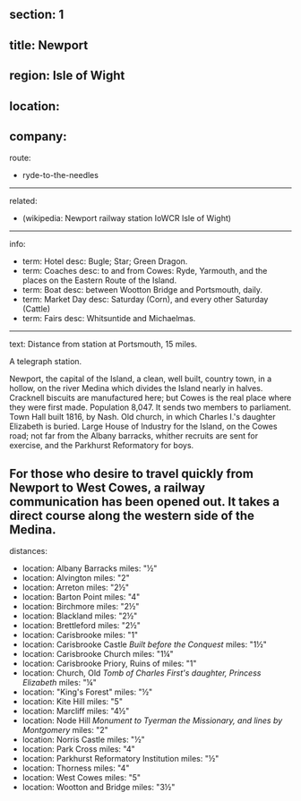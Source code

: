 section: 1
----
title: Newport
----
region: Isle of Wight
----
location: 
----
company:
----
route:
- ryde-to-the-needles
----
related:
- (wikipedia: Newport railway station IoWCR Isle of Wight)
----
info:
- term: Hotel
  desc: Bugle; Star; Green Dragon.
- term: Coaches
  desc: to and from Cowes&#58; Ryde, Yarmouth, and the places on the Eastern Route of the Island.
- term: Boat
  desc: between Wootton Bridge and Portsmouth, daily.
- term: Market Day
  desc: Saturday (Corn), and every other Saturday (Cattle)
- term: Fairs
  desc: Whitsuntide and Michaelmas.
----
text: Distance from station at Portsmouth, 15 miles.

A telegraph station.

Newport, the capital of the Island, a clean, well built, country town, in a hollow, on the river Medina which divides the Island nearly in halves. Cracknell biscuits are manufactured here; but Cowes is the real place where they were first made. Population 8,047. It sends two members to parliament. Town Hall built 1816, by Nash. Old church, in which Charles I.'s daughter Elizabeth is buried. Large House of Industry for the Island, on the Cowes road; not far from the Albany barracks, whither recruits are sent for exercise, and the Parkhurst Reformatory for boys.

For those who desire to travel quickly from Newport to West Cowes, a railway communication has been opened out. It takes a direct course along the western side of the Medina.
----
distances:
- location: Albany Barracks
  miles: "½"
- location: Alvington
  miles: "2"
- location: Arreton
  miles: "2½"
- location: Barton Point
  miles: "4"
- location: Birchmore
  miles: "2½"
- location: Blackland
  miles: "2½"
- location: Brettleford
  miles: "2½"
- location: Carisbrooke
  miles: "1"
- location: Carisbrooke Castle *Built before the Conquest*
  miles: "1½"
- location: Carisbrooke Church
  miles: "1¼"
- location: Carisbrooke Priory, Ruins of
  miles: "1"
- location: Church, Old *Tomb of Charles First's daughter, Princess Elizabeth*
  miles: "¼"
- location: "King's Forest"
  miles: "½"
- location: Kite Hill
  miles: "5"
- location: Marcliff
  miles: "4½"
- location: Node Hill *Monument to Tyerman the Missionary, and lines by Montgomery*
  miles: "2"
- location: Norris Castle
  miles: "½"
- location: Park Cross
  miles: "4"
- location: Parkhurst Reformatory Institution
  miles: "½"
- location: Thorness
  miles: "4"
- location: West Cowes
  miles: "5"
- location: Wootton and Bridge
  miles: "3½"
